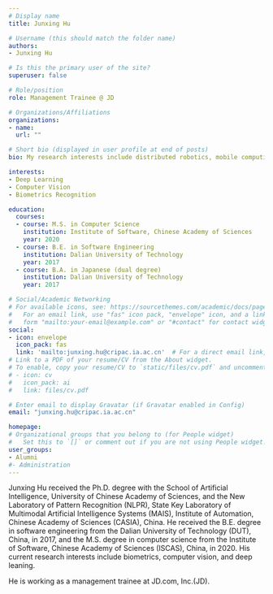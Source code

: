 ```yaml
---
# Display name
title: Junxing Hu

# Username (this should match the folder name)
authors:
- Junxing Hu

# Is this the primary user of the site?
superuser: false

# Role/position
role: Management Trainee @ JD

# Organizations/Affiliations
organizations:
- name: 
  url: ""

# Short bio (displayed in user profile at end of posts)
bio: My research interests include distributed robotics, mobile computing and programmable matter.

interests:
- Deep Learning
- Computer Vision
- Biometrics Recognition

education:
  courses:
  - course: M.S. in Computer Science
    institution: Institute of Software, Chinese Academy of Sciences
    year: 2020
  - course: B.E. in Software Engineering
    institution: Dalian University of Technology
    year: 2017
  - course: B.A. in Japanese (dual degree)
    institution: Dalian University of Technology
    year: 2017  

# Social/Academic Networking
# For available icons, see: https://sourcethemes.com/academic/docs/page-builder/#icons
#   For an email link, use "fas" icon pack, "envelope" icon, and a link in the
#   form "mailto:your-email@example.com" or "#contact" for contact widget.
social:
- icon: envelope
  icon_pack: fas
  link: 'mailto:junxing.hu@cripac.ia.ac.cn'  # For a direct email link, use "mailto:test@example.org".
# Link to a PDF of your resume/CV from the About widget.
# To enable, copy your resume/CV to `static/files/cv.pdf` and uncomment the lines below.
# - icon: cv
#   icon_pack: ai
#   link: files/cv.pdf

# Enter email to display Gravatar (if Gravatar enabled in Config)
email: "junxing.hu@cripac.ia.ac.cn"

homepage:
# Organizational groups that you belong to (for People widget)
#   Set this to `[]` or comment out if you are not using People widget.
user_groups:
- Alumni
#- Administration
---
```

Junxing Hu received the Ph.D. degree with the School of Artificial Intelligence, University of Chinese Academy of Sciences, and the New Laboratory of Pattern Recognition (NLPR), State Key Laboratory of Multimodal Artificial Intelligence Systems (MAIS), Institute of Automation, Chinese Academy of Sciences (CASIA), China. He received the B.E. degree in software engineering from the Dalian University of Technology (DUT), China, in 2017, and the M.S. degree in computer science from the Institute of Software, Chinese Academy of Sciences (ISCAS), China, in 2020. His current research interests include biometrics, computer vision, and deep leaning.

He is working as a management trainee at JD.com, Inc.(JD).